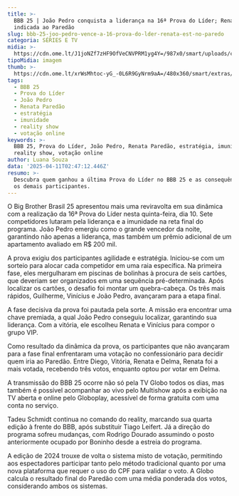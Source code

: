 ```yaml
---
title: >-
  BBB 25 | João Pedro conquista a liderança na 16ª Prova do Líder; Renata é
  indicada ao Paredão
slug: bbb-25-joo-pedro-vence-a-16-prova-do-lder-renata-est-no-paredo
categoria: SÉRIES E TV
midia: >-
  https://cdn.ome.lt/J1joNZf7zHF9OfVeCNVPRM1yg4Y=/987x0/smart/uploads/conteudo/fotos/bbb25-joao-pedro-16-lider.jpg
tipoMidia: imagem
thumb: >-
  https://cdn.ome.lt/xrWsMhtoc-yG_-0L6R9GyNrm9aA=/480x360/smart/extras/conteudos/bbb25-joao-pedro-16-lider-peq.jpg
tags:
  - BBB 25
  - Prova do Líder
  - João Pedro
  - Renata Paredão
  - estratégia
  - imunidade
  - reality show
  - votação online
keywords: >-
  BBB 25, Prova do Líder, João Pedro, Renata Paredão, estratégia, imunidade,
  reality show, votação online
author: Luana Souza
data: '2025-04-11T02:47:12.446Z'
resumo: >-
  Descubra quem ganhou a última Prova do Líder no BBB 25 e as consequências para
  os demais participantes.
---
```


O Big Brother Brasil 25 apresentou mais uma reviravolta em sua dinâmica com a realização da 16ª Prova do Líder nesta quinta-feira, dia 10. Sete competidores lutaram pela liderança e a imunidade na reta final do programa. João Pedro emergiu como o grande vencedor da noite, garantindo não apenas a liderança, mas também um prêmio adicional de um apartamento avaliado em R$ 200 mil.

A prova exigiu dos participantes agilidade e estratégia. Iniciou-se com um sorteio para alocar cada competidor em uma raia específica. Na primeira fase, eles mergulharam em piscinas de bolinhas à procura de seis cartões, que deveriam ser organizados em uma sequência pré-determinada. Após localizar os cartões, o desafio foi montar um quebra-cabeça. Os três mais rápidos, Guilherme, Vinícius e João Pedro, avançaram para a etapa final.

A fase decisiva da prova foi pautada pela sorte. A missão era encontrar uma chave premiada, a qual João Pedro conseguiu localizar, garantindo sua liderança. Com a vitória, ele escolheu Renata e Vinícius para compor o grupo VIP.

Como resultado da dinâmica da prova, os participantes que não avançaram para a fase final enfrentaram uma votação no confessionário para decidir quem iria ao Paredão. Entre Diego, Vitória, Renata e Delma, Renata foi a mais votada, recebendo três votos, enquanto optou por votar em Delma.

A transmissão do BBB 25 ocorre não só pela TV Globo todos os dias, mas também é possível acompanhar ao vivo pelo Multishow após a exibição na TV aberta e online pelo Globoplay, acessível de forma gratuita com uma conta no serviço.

Tadeu Schmidt continua no comando do reality, marcando sua quarta edição à frente do BBB, após substituir Tiago Leifert. Já a direção do programa sofreu mudanças, com Rodrigo Dourado assumindo o posto anteriormente ocupado por Boninho desde a estreia do programa.

A edição de 2024 trouxe de volta o sistema misto de votação, permitindo aos espectadores participar tanto pelo método tradicional quanto por uma nova plataforma que requer o uso do CPF para validar o voto. A Globo calcula o resultado final do Paredão com uma média ponderada dos votos, considerando ambos os sistemas.
